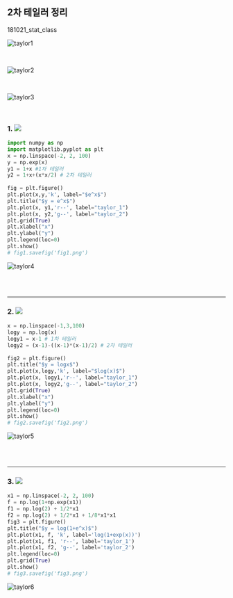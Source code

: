 ## 2차 테일러 정리
181021_stat_class
<br/>

![taylor1](https://user-images.githubusercontent.com/37234822/61225159-fc1a7b80-a75a-11e9-95ee-b8b73ffd7990.JPG)

<br/>

![taylor2](https://user-images.githubusercontent.com/37234822/61225161-fc1a7b80-a75a-11e9-94e7-52212d7798f7.JPG)

<br/>

![taylor3](https://user-images.githubusercontent.com/37234822/61225162-fc1a7b80-a75a-11e9-9353-72818f2d5749.JPG)

<br/>



### 1. <img src="https://latex.codecogs.com/svg.latex?f(x)=e^x">
```python
import numpy as np
import matplotlib.pyplot as plt
x = np.linspace(-2, 2, 100)
y = np.exp(x)
y1 = 1+x #1차 테일러
y2 = 1+x+(x*x/2) # 2차 테일러  
  
fig = plt.figure()
plt.plot(x,y,'k', label="$e^x$")
plt.title("$y = e^x$")
plt.plot(x, y1,'r--', label="taylor_1")
plt.plot(x, y2,'g--', label="taylor_2")
plt.grid(True)
plt.xlabel("x")
plt.ylabel("y")
plt.legend(loc=0)
plt.show()
# fig1.savefig('fig1.png')
```
![taylor4](https://user-images.githubusercontent.com/37234822/61225163-fcb31200-a75a-11e9-8d46-1edd86e8841e.png)

<br/>
<br/>

----

### 2. <img src="https://latex.codecogs.com/svg.latex?f(x)=logx">
```python
x = np.linspace(-1,3,100)
logy = np.log(x)
logy1 = x-1 # 1차 테일러
logy2 = (x-1)-((x-1)*(x-1)/2) # 2차 테일러  
  
fig2 = plt.figure()
plt.title("$y = logx$")
plt.plot(x,logy,'k', label="$log(x)$")
plt.plot(x, logy1,'r--', label="taylor_1")
plt.plot(x, logy2,'g--', label="taylor_2")
plt.grid(True)
plt.xlabel("x")
plt.ylabel("y")
plt.legend(loc=0)
plt.show()
# fig2.savefig('fig2.png')
```
![taylor5](https://user-images.githubusercontent.com/37234822/61225164-fcb31200-a75a-11e9-89c0-03d8b6ca352a.png)

<br/>
<br/>

----


### 3. <img src="https://latex.codecogs.com/svg.latex?f(x)=log(1+e^x)">
```python
x1 = np.linspace(-2, 2, 100)
f = np.log(1+np.exp(x1))
f1 = np.log(2) + 1/2*x1
f2 = np.log(2) + 1/2*x1 + 1/8*x1*x1
fig3 = plt.figure()
plt.title("$y = log(1+e^x)$")
plt.plot(x1, f, 'k', label='log(1+exp(x))')
plt.plot(x1, f1, 'r--', label='taylor_1')
plt.plot(x1, f2, 'g--', label='taylor_2')
plt.legend(loc=0)
plt.grid(True)
plt.show()
# fig3.savefig('fig3.png')
```

![taylor6](https://user-images.githubusercontent.com/37234822/61225166-fcb31200-a75a-11e9-9bcc-376d4570b0ec.png)

